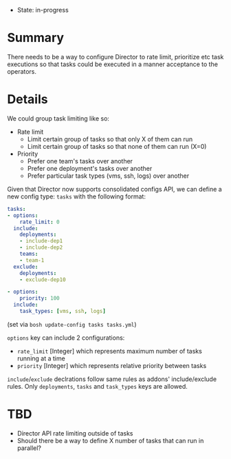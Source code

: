 - State: in-progress

# Summary

There needs to be a way to configure Director to rate limit, prioritize etc task executions so that tasks could be executed in a manner acceptance to the operators.

# Details

We could group task limiting like so:

- Rate limit
  - Limit certain group of tasks so that only X of them can run
  - Limit certain group of tasks so that none of them can run (X=0)
- Priority
  - Prefer one team's tasks over another
  - Prefer one deployment's tasks over another
  - Prefer particular task types (vms, ssh, logs) over another

Given that Director now supports consolidated configs API, we can define a new config type: `tasks` with the following format:

```yaml
tasks:
- options:
    rate_limit: 0
  include:
    deployments:
    - include-dep1
    - include-dep2
    teams:
    - team-1
  exclude:
    deployments:
    - exclude-dep10

- options:
    priority: 100
  include:
    task_types: [vms, ssh, logs]
```

(set via `bosh update-config tasks tasks.yml`)

`options` key can include 2 configurations:

- `rate_limit` [Integer] which represents maximum number of tasks running at a time
- `priority` [Integer] which represents relative priority between tasks

`include`/`exclude` declrations follow same rules as addons' include/exclude rules. Only `deployments`, `tasks` and `task_types` keys are allowed.

# TBD

- Director API rate limiting outside of tasks
- Should there be a way to define X number of tasks that can run in parallel?
